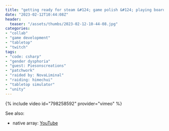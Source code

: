 ```yaml
---
title: "getting ready for steam &#124; game polish &#124; playing board games with friends"
date: "2023-02-12T10:44:08Z"
header:
  teaser: "/assets/thumbs/2023-02-12-10-44-08.jpg"
categories:
- "collab"
- "game development"
- "tabletop"
- "twitch"
tags:
- "code: csharp"
- "gender dysphoria"
- "guest: Piesonscreations"
- "patchwork"
- "raided by: NovaLiminal"
- "raiding: himechui"
- "tabletop simulator"
- "unity"
---
```

{% include video id="798258592" provider="vimeo" %}

See also:
* native array: [YouTube](https://www.youtube.com/watch?v=_MEn4syXysE)